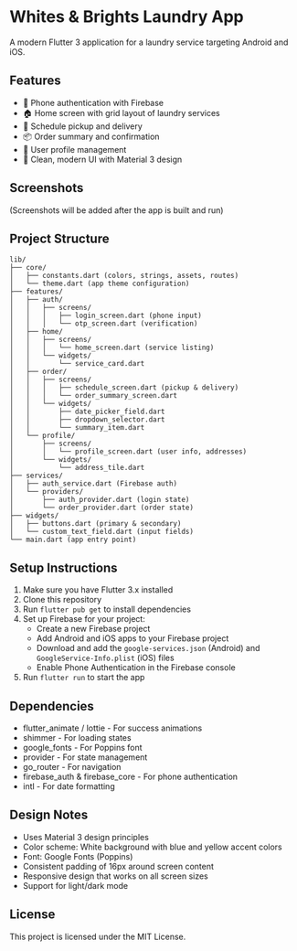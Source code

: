 # Whites & Brights Laundry App

A modern Flutter 3 application for a laundry service targeting Android and iOS.

## Features

- 📱 Phone authentication with Firebase
- 🏠 Home screen with grid layout of laundry services
- 📅 Schedule pickup and delivery
- 📦 Order summary and confirmation
- 👤 User profile management
- 🧰 Clean, modern UI with Material 3 design

## Screenshots

(Screenshots will be added after the app is built and run)

## Project Structure

```
lib/
├── core/
│   ├── constants.dart (colors, strings, assets, routes)
│   └── theme.dart (app theme configuration)
├── features/
│   ├── auth/
│   │   ├── screens/
│   │   │   ├── login_screen.dart (phone input)
│   │   │   └── otp_screen.dart (verification)
│   ├── home/
│   │   ├── screens/
│   │   │   └── home_screen.dart (service listing)
│   │   └── widgets/
│   │       └── service_card.dart
│   ├── order/
│   │   ├── screens/
│   │   │   ├── schedule_screen.dart (pickup & delivery)
│   │   │   └── order_summary_screen.dart
│   │   └── widgets/
│   │       ├── date_picker_field.dart
│   │       ├── dropdown_selector.dart
│   │       └── summary_item.dart
│   └── profile/
│       ├── screens/
│       │   └── profile_screen.dart (user info, addresses)
│       └── widgets/
│           └── address_tile.dart
├── services/
│   ├── auth_service.dart (Firebase auth)
│   └── providers/
│       ├── auth_provider.dart (login state)
│       └── order_provider.dart (order state)
├── widgets/
│   ├── buttons.dart (primary & secondary)
│   └── custom_text_field.dart (input fields)
└── main.dart (app entry point)
```

## Setup Instructions

1. Make sure you have Flutter 3.x installed
2. Clone this repository
3. Run `flutter pub get` to install dependencies
4. Set up Firebase for your project:
   - Create a new Firebase project
   - Add Android and iOS apps to your Firebase project
   - Download and add the `google-services.json` (Android) and `GoogleService-Info.plist` (iOS) files
   - Enable Phone Authentication in the Firebase console
5. Run `flutter run` to start the app

## Dependencies

- flutter_animate / lottie - For success animations
- shimmer - For loading states
- google_fonts - For Poppins font
- provider - For state management
- go_router - For navigation
- firebase_auth & firebase_core - For phone authentication
- intl - For date formatting

## Design Notes

- Uses Material 3 design principles
- Color scheme: White background with blue and yellow accent colors
- Font: Google Fonts (Poppins)
- Consistent padding of 16px around screen content
- Responsive design that works on all screen sizes
- Support for light/dark mode

## License

This project is licensed under the MIT License.
